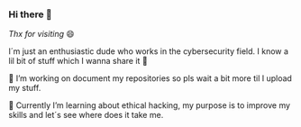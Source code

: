 ### Hi there 👋

*Thx for visiting* 😄

I´m just an enthusiastic dude who works in the cybersecurity field. I know a lil bit of stuff which I wanna share it 💙

📍 I’m working on document my repositories so pls wait a bit more til I upload my stuff.

🌱 Currently I’m learning about ethical hacking, my purpose is to improve my skills and let´s see where does it take me.




<!--
**ch1kor1t4/ch1kor1t4** is a ✨ _special_ ✨ repository because its `README.md` (this file) appears on your GitHub profile.

Here are some ideas to get you started:

- 🔭 I’m currently working on ...
- 🌱 I’m currently learning ...
- 👯 I’m looking to collaborate on ...
- 🤔 I’m looking for help with ...
- 💬 Ask me about ...
- 📫 How to reach me: ...
- 😄 Pronouns: ...
- ⚡ Fun fact: ...
-->
